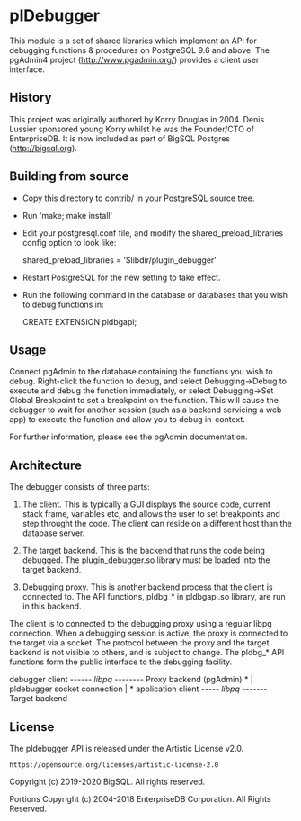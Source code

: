 # plDebugger

This module is a set of shared libraries which implement an API for debugging
functions & procedures on PostgreSQL 9.6 and above. The pgAdmin4 project
(http://www.pgadmin.org/) provides a client user interface.

## History
This project was originally authored by Korry Douglas in 2004.  Denis Lussier sponsored 
young Korry whilst he was the Founder/CTO of EnterpriseDB.  It is now included as part of
BigSQL Postgres (http://bigsql.org).


## Building from source

- Copy this directory to contrib/ in your PostgreSQL source tree.

- Run 'make; make install'

- Edit your postgresql.conf file, and modify the shared_preload_libraries config
  option to look like:

  shared_preload_libraries = '$libdir/plugin_debugger'

- Restart PostgreSQL for the new setting to take effect.

- Run the following command in the database or databases that you wish to
  debug functions in:

  CREATE EXTENSION pldbgapi;


Usage
-----

Connect pgAdmin to the database containing the functions you wish to debug.
Right-click the function to debug, and select Debugging->Debug to execute and
debug the function immediately, or select Debugging->Set Global Breakpoint to
set a breakpoint on the function. This will cause the debugger to wait for
another session (such as a backend servicing a web app) to execute the function
and allow you to debug in-context.

For further information, please see the pgAdmin documentation.


Architecture
------------

The debugger consists of three parts:

1. The client. This is typically a GUI displays the source code, current
   stack frame, variables etc, and allows the user to set breakpoints and
   step throught the code. The client can reside on a different host than
   the database server.

2. The target backend. This is the backend that runs the code being debugged.
   The plugin_debugger.so library must be loaded into the target backend.

3. Debugging proxy. This is another backend process that the client is
   connected to. The API functions, pldbg_* in pldbgapi.so library, are
   run in this backend.

The client is to connected to the debugging proxy using a regular libpq
connection. When a debugging session is active, the proxy is connected
to the target via a socket. The protocol between the proxy and the target
backend is not visible to others, and is subject to change. The pldbg_*
API functions form the public interface to the debugging facility.


debugger client  *------ libpq --------* Proxy backend
  (pgAdmin)                                 *
                                            |
                                  pldebugger socket connection
                                            |
                                            *
application client *----- libpq -------* Target backend


License
-------

The pldebugger API is released under the Artistic License v2.0.

    https://opensource.org/licenses/artistic-license-2.0

Copyright (c) 2019-2020 BigSQL. All rights reserved.

Portions Copyright (c) 2004-2018 EnterpriseDB Corporation. All Rights Reserved.
